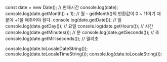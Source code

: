 const date = new Date(); // 현재시간
console.log(date); 
console.log(date.getMonth() + 1); // 월 - getMonth()의 반환값이 0 ~ 11이기 때문에 +1을 해주어야 된다.
console.log(date.getDate()); // 일
console.log(date.getDay()); // 요일
console.log(date.getHours()); // 시간
console.log(date.getMinutes()); // 분
console.log(date.getSeconds()); // 초
console.log(date.getMilliseconds()); // 밀리초

console.log(date.toLocaleDateString());
console.log(date.toLocaleTimeString());
console.log(date.toLocaleString());
 